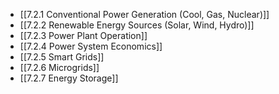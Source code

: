 

- [[7.2.1 Conventional Power Generation (Cool, Gas, Nuclear)]]
- [[7.2.2 Renewable Energy Sources (Solar, Wind, Hydro)]]
- [[7.2.3 Power Plant Operation]]
- [[7.2.4 Power System Economics]]
- [[7.2.5 Smart Grids]]
- [[7.2.6 Microgrids]]
- [[7.2.7 Energy Storage]]